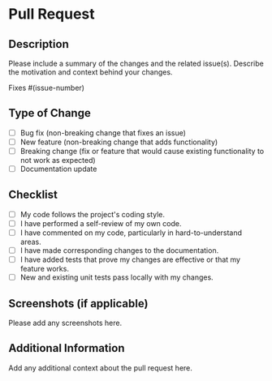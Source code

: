 # Pull Request

## Description

Please include a summary of the changes and the related issue(s). Describe the motivation and context behind your changes.

Fixes #(issue-number)

## Type of Change

- [ ] Bug fix (non-breaking change that fixes an issue)
- [ ] New feature (non-breaking change that adds functionality)
- [ ] Breaking change (fix or feature that would cause existing functionality to not work as expected)
- [ ] Documentation update

## Checklist

- [ ] My code follows the project's coding style.
- [ ] I have performed a self-review of my own code.
- [ ] I have commented on my code, particularly in hard-to-understand areas.
- [ ] I have made corresponding changes to the documentation.
- [ ] I have added tests that prove my changes are effective or that my feature works.
- [ ] New and existing unit tests pass locally with my changes.

## Screenshots (if applicable)

Please add any screenshots here.

## Additional Information

Add any additional context about the pull request here.

